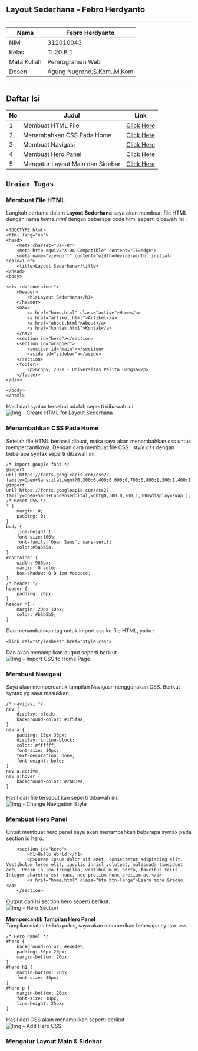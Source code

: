 ## Layout Sederhana - Febro Herdyanto
<hr>

| Nama | Febro Herdyanto |
| --- | --- |
| NIM | 312010043 |
| Kelas | TI.20.B.1 |
| Mata Kuliah | Pemrograman Web |
| Dosen | Agung Nugroho,S.Kom.,M.Kom |

<hr>

## Daftar Isi

| No | Judul | Link |
| --- | --- | --- |
| 1 | Membuat HTML File | [Click Here](#membuat-file-html) |
| 2 | Menambahkan CSS Pada Home | [Click Here](#menambahkan-css-pada-home) |
| 3 | Membuat Navigasi | [Click Here](#membuat-navigasi) |
| 4 | Membuat Hero Panel | [Click Here](#membuat-hero-panel) |
| 5 | Mengatur Layout Main dan Sidebar | [Click Here](#mengatur-layout-main--sidebar) |


## `Uraian Tugas`

### **Membuat File HTML** 

Langkah pertama dalam **Layout Sederhana** saya akan membuat file HTML dengan nama *home.html* dengan beberapa code html seperti dibawah ini : 

```
<!DOCTYPE html>
<html lang="en">
<head>
    <meta charset="UTF-8">
    <meta http-equiv="X-UA-Compatible" content="IE=edge">
    <meta name="viewport" content="width=device-width, initial-scale=1.0">
    <title>Layout Sederhana</title>
</head>
<body>

<div id="container">
    <header>
        <h1>Layout Sederhana</h1>
    </header>
    <nav>
        <a href="home.html" class="active">Home</a>
        <a href="artikel.html">Artikel</a>
        <a href="about.html">About</a>
        <a href="kontak.html">Kontak</a>
    </nav>
    <section id="hero"></section>
    <section id="wrapper">
        <section id="main"></section>
        <aside id="sidebar"></aside>
    </section>
    <footer>
        <p>&copy; 2021 - Universitas Pelita Bangsa</p>
    </footer>
</div>
    
</body>
</html>
```

Hasil dari syntax tersebut adalah seperti dibawah ini. <br>
![Img - Create HTML for Layout Sederhana](imgData/createHTML.png)

### **Menambahkan CSS Pada Home**

Setelah file HTML berhasil dibuat, maka saya akan menambahkan css untuk mempercantiknya. Dengan cara membuat file CSS : *style.css* dengan beberapa syntax seperti dibawah ini.

```
/* import google font */
@import
url('https://fonts.googleapis.com/css2?family=Open+Sans:ital,wght@0,300;0,400;0,600;0,700;0,800;1,300;1,400;1,600;1,700;1,800&display=swap');
@import
url('https://fonts.googleapis.com/css2?family=Open+Sans+Condensed:ital,wght@0,300;0,700;1,300&display=swap');
/* Reset CSS */
* {
    margin: 0;
    padding: 0;
}
body {
    line-height:1;
    font-size:100%;
    font-family:'Open Sans', sans-serif;
    color:#5a5a5a;
}
#container {
    width: 980px;
    margin: 0 auto;
    box-shadow: 0 0 1em #cccccc;
}
/* header */
header {
    padding: 20px;
}
header h1 {
    margin: 20px 10px;
    color: #b5b5b5;
}
```

Dan menambahkan tag untuk import css ke file HTML, yaitu :

```
<link rel="stylesheet" href="style.css">
```

Dan akan menampilkan output seperti berikut. <br>
![Img - Import CSS to Home Page](imgData/addCSSonHome.png)

### **Membuat Navigasi**

Saya akan mempercantik tampilan Navigasi menggunakan CSS. Berikut syntax yg saya masukkan.

```
/* navigasi */
nav {
    display: block;
    background-color: #1f5faa;
}
nav a {
    padding: 15px 30px;
    display: inline-block;
    color: #ffffff;
    font-size: 14px;
    text-decoration: none;
    font-weight: bold;
}
nav a.active,
nav a:hover {
    background-color: #2b83ea;
}
```

Hasil dari file tersebut kan seperti dibawah ini. <br>
![Img - Change Navigation Style](imgData/CSSNavigation.png)

### **Membuat Hero Panel**

Untuk membuat hero panel saya akan menambahkan beberapa syntax pada section id hero.

```
    <section id="hero">
        <h1>Hello World!</h1>
        <p>Lorem ipsum dolor sit amet, consectetur adipiscing elit. Vestibulum lorem elit, iaculis innisl volutpat, malesuada tincidunt arcu. Proin in leo fringilla, vestibulum mi porta, faucibus felis. Integer pharetra est nunc, nec pretium nunc pretium ac.</p>
        <a href="home.html" class="btn btn-large">Learn more &raquo;</a>
    </section>
```

Output dari isi section hero seperti berikut. <br>
![Img - Hero Section](imgData/HeroBlank.png)

**Mempercantik Tampilan Hero Panel** <br>
Tampilan diatas terlalu polos, saya akan memberikan beberapa syntax css.

```
/* Hero Panel */
#hero {
    background-color: #e4e4e5;
    padding: 50px 20px;
    margin-bottom: 20px;
}
#hero h1 {
    margin-bottom: 20px;
    font-size: 35px;
}
#hero p {
    margin-bottom: 20px;
    font-size: 18px;
    line-height: 25px;
}
```

Hasil dari CSS akan menampilkan seperti berikut <br>
![Img - Add Hero CSS](imgData/HeroCSS.png)

### **Mengatur Layout Main & Sidebar**